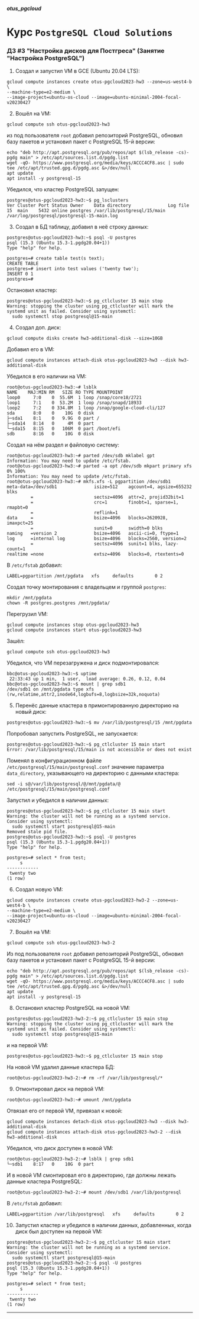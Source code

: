 ##### otus_pgcloud
# Курс `PostgreSQL Cloud Solutions`
### ДЗ #3 "Настройка дисков для Постгреса" (Занятие "Настройка PostgreSQL")

1. Создал и запустил VM в GCE (Ubuntu 20.04 LTS):
```
gcloud compute instances create otus-pgcloud2023-hw3 --zone=us-west4-b \
--machine-type=e2-medium \
--image-project=ubuntu-os-cloud --image=ubuntu-minimal-2004-focal-v20230427
```

2. Вошёл на VM:
```
gcloud compute ssh otus-pgcloud2023-hw3
```
из под пользователя `root` добавил репозиторий PostgreSQL, обновил базу
пакетов и установил пакет с PostgreSQL 15-й версии:
```
echo "deb http://apt.postgresql.org/pub/repos/apt $(lsb_release -cs)-pgdg main" > /etc/apt/sources.list.d/pgdg.list
wget -qO- https://www.postgresql.org/media/keys/ACCC4CF8.asc | sudo tee /etc/apt/trusted.gpg.d/pgdg.asc &>/dev/null
apt update
apt install -y postgresql-15
```

Убедился, что кластер PostgreSQL запущен:
```
postgres@otus-pgcloud2023-hw3:~$ pg_lsclusters 
Ver Cluster Port Status Owner    Data directory              Log file
15  main    5432 online postgres /var/lib/postgresql/15/main /var/log/postgresql/postgresql-15-main.log
```

3. Создал в БД таблицу, добавил в неё строку данных:
```
postgres@otus-pgcloud2023-hw3:~$ psql -U postgres
psql (15.3 (Ubuntu 15.3-1.pgdg20.04+1))
Type "help" for help.

postgres=# create table test(s text);
CREATE TABLE
postgres=# insert into test values ('twenty two');
INSERT 0 1
postgres=# 
```
Остановил кластер:
```
postgres@otus-pgcloud2023-hw3:~$ pg_ctlcluster 15 main stop
Warning: stopping the cluster using pg_ctlcluster will mark the systemd unit as failed. Consider using systemctl:
  sudo systemctl stop postgresql@15-main
```

4. Создал доп. диск:
```
gcloud compute disks create hw3-additional-disk --size=10GB
```

Добавил его в VM:
```
gcloud compute instances attach-disk otus-pgcloud2023-hw3 --disk hw3-additional-disk
```
Убедился в его наличии на VM:
```
root@otus-pgcloud2023-hw3:~# lsblk 
NAME    MAJ:MIN RM   SIZE RO TYPE MOUNTPOINT
loop0     7:0    0  55.6M  1 loop /snap/core18/2721
loop1     7:1    0  53.2M  1 loop /snap/snapd/18933
loop2     7:2    0 334.8M  1 loop /snap/google-cloud-cli/127
sda       8:0    0    10G  0 disk 
├─sda1    8:1    0   9.9G  0 part /
├─sda14   8:14   0     4M  0 part 
└─sda15   8:15   0   106M  0 part /boot/efi
sdb       8:16   0    10G  0 disk 
```
Создал на нём раздел и файловую систему:
```
root@otus-pgcloud2023-hw3:~# parted /dev/sdb mklabel gpt
Information: You may need to update /etc/fstab.
root@otus-pgcloud2023-hw3:~# parted -a opt /dev/sdb mkpart primary xfs 0% 100%
Information: You may need to update /etc/fstab.
root@otus-pgcloud2023-hw3:~# mkfs.xfs -L pgpartition /dev/sdb1
meta-data=/dev/sdb1              isize=512    agcount=4, agsize=655232 blks
         =                       sectsz=4096  attr=2, projid32bit=1
         =                       crc=1        finobt=1, sparse=1, rmapbt=0
         =                       reflink=1
data     =                       bsize=4096   blocks=2620928, imaxpct=25
         =                       sunit=0      swidth=0 blks
naming   =version 2              bsize=4096   ascii-ci=0, ftype=1
log      =internal log           bsize=4096   blocks=2560, version=2
         =                       sectsz=4096  sunit=1 blks, lazy-count=1
realtime =none                   extsz=4096   blocks=0, rtextents=0
```

В `/etc/fstab` добавил:
```
LABEL=pgpartition /mnt/pgdata   xfs     defaults        0 2
```

Создал точку монтирования с владельцем и группой `postgres`:
```
mkdir /mnt/pgdata
chown -R postgres.postgres /mnt/pgdata/
```
Перегрузил VM:
```
gcloud compute instances stop otus-pgcloud2023-hw3
gcloud compute instances start otus-pgcloud2023-hw3
```

Зашёл:
```
gcloud compute ssh otus-pgcloud2023-hw3
```

Убедился, что VM перезагружена и диск подмонтировался:
```
bbc@otus-pgcloud2023-hw3:~$ uptime
 22:33:43 up 1 min,  1 user,  load average: 0.26, 0.12, 0.04
bbc@otus-pgcloud2023-hw3:~$ mount | grep sdb1
/dev/sdb1 on /mnt/pgdata type xfs (rw,relatime,attr2,inode64,logbufs=8,logbsize=32k,noquota)
```

5. Перенёс данные кластера в примонтированную директорию на новый диск:
```
postgres@otus-pgcloud2023-hw3:~$ mv /var/lib/postgresql/15 /mnt/pgdata
```

Попробовал запустить PostgreSQL, не запускается:
```
postgres@otus-pgcloud2023-hw3:~$ pg_ctlcluster 15 main start
Error: /var/lib/postgresql/15/main is not accessible or does not exist
```

Поменял в конфигурационном файле `/etc/postgresql/15/main/postgresql.conf`
значение параметра `data_directory`, указывающего на директорию с данными
кластера:
```
sed -i s@/var/lib/postgresql/@/mnt/pgdata/@ /etc/postgresql/15/main/postgresql.conf
```

Запустил и убедился в наличии данных:
```
postgres@otus-pgcloud2023-hw3:~$ pg_ctlcluster 15 main start
Warning: the cluster will not be running as a systemd service. Consider using systemctl:
  sudo systemctl start postgresql@15-main
Removed stale pid file.
postgres@otus-pgcloud2023-hw3:~$ psql -U postgres
psql (15.3 (Ubuntu 15.3-1.pgdg20.04+1))
Type "help" for help.

postgres=# select * from test;
     s      
------------
 twenty two
(1 row)

```

6. Создал новую VM:
```
gcloud compute instances create otus-pgcloud2023-hw3-2 --zone=us-west4-b \
--machine-type=e2-medium \
--image-project=ubuntu-os-cloud --image=ubuntu-minimal-2004-focal-v20230427
```

7. Вошёл на VM:
```
gcloud compute ssh otus-pgcloud2023-hw3-2
```
Из под пользователя `root` добавил репозиторий PostgreSQL, обновил базу
пакетов и установил пакет с PostgreSQL 15-й версии:
```
echo "deb http://apt.postgresql.org/pub/repos/apt $(lsb_release -cs)-pgdg main" > /etc/apt/sources.list.d/pgdg.list
wget -qO- https://www.postgresql.org/media/keys/ACCC4CF8.asc | sudo tee /etc/apt/trusted.gpg.d/pgdg.asc &>/dev/null
apt update
apt install -y postgresql-15
```

8. Остановил кластер PostgreSQL на новой VM:
```
postgres@otus-pgcloud2023-hw3-2:~$ pg_ctlcluster 15 main stop
Warning: stopping the cluster using pg_ctlcluster will mark the systemd unit as failed. Consider using systemctl:
  sudo systemctl stop postgresql@15-main
```
и на первой VM:
```
postgres@otus-pgcloud2023-hw3:~$ pg_ctlcluster 15 main stop
```

На новой VM удалил данные кластера БД:
```
root@otus-pgcloud2023-hw3-2:~# rm -rf /var/lib/postgresql/*
```

9. Отмонтировал диск на первой VM:
```
root@otus-pgcloud2023-hw3:~# umount /mnt/pgdata
```

Отвязал его от первой VM, привязал к новой:
```
gcloud compute instances detach-disk otus-pgcloud2023-hw3 --disk hw3-additional-disk
gcloud compute instances attach-disk otus-pgcloud2023-hw3-2 --disk hw3-additional-disk
```

Убедился, что диск доступен в новой VM:
```
root@otus-pgcloud2023-hw3-2:~# lsblk | grep sdb1
└─sdb1    8:17   0    10G  0 part 
```

И в новой VM смонтировал его в директорию, где должны лежать данные кластера PostgreSQL:
```
root@otus-pgcloud2023-hw3-2:~# mount /dev/sdb1 /var/lib/postgresql
```

В `/etc/fstab` добавил:
```
LABEL=pgpartition /var/lib/postgresql   xfs     defaults        0 2
```

10. Запустил кластер и убедился в наличии данных, добавленных, когда диск был
доступен на первой VM:
```
postgres@otus-pgcloud2023-hw3-2:~$ pg_ctlcluster 15 main start
Warning: the cluster will not be running as a systemd service. Consider using systemctl:
  sudo systemctl start postgresql@15-main
postgres@otus-pgcloud2023-hw3-2:~$ psql -U postgres
psql (15.3 (Ubuntu 15.3-1.pgdg20.04+1))
Type "help" for help.

postgres=# select * from test;
     s      
------------
 twenty two
(1 row)

```

---
